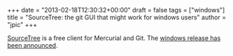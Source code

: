 +++
date = "2013-02-18T12:30:32+00:00"
draft = false
tags = ["windows"]
title = "SourceTree: the git GUI that might work for windows users"
author = "jpic"
+++

[SourceTree](http://sourcetreeapp.com/) is a free client for Mercurial and Git. The [windows release has been announced](http://blog.sourcetreeapp.com/2013/02/14/sourcetree-for-windows-beta-signup/).
